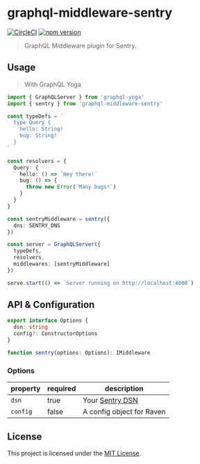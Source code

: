 # graphql-middleware-sentry

[![CircleCI](https://circleci.com/gh/maticzav/graphql-middleware-sentry.svg?style=shield)](https://circleci.com/gh/maticzav/graphql-middleware-sentry)
[![npm version](https://badge.fury.io/js/graphql-middleware-sentry.svg)](https://badge.fury.io/js/graphql-middleware-sentry)

> GraphQL Middleware plugin for Sentry.

## Usage

> With GraphQL Yoga

```ts
import { GraphQLServer } from 'graphql-yoga'
import { sentry } from 'graphql-middleware-sentry'

const typeDefs = `
  type Query {
    hello: String!
    bug: String!
  }
`

const resolvers = {
  Query: {
    hello: () => `Hey there!`
    bug: () => {
      throw new Error(`Many bugs!`)
    }
  }
}

const sentryMiddleware = sentry({
  dns: SENTRY_DNS
})

const server = GraphQLServer({
  typeDefs,
  resolvers,
  middlewares: [sentryMiddleware]
})

serve.start(() => `Server running on http://localhost:4000`)
```

## API & Configuration

```ts
export interface Options {
  dsn: string
  config?: ConstructorOptions
}

function sentry(options: Options): IMiddleware
```

### Options

| property | required | description                                                             |
| -------- | -------- | ----------------------------------------------------------------------- |
| `dsn`    | true     | Your [Sentry DSN](https://docs.sentry.io/quickstart/#configure-the-dsn) |
| `config` | false    | A config object for Raven                                               |

## License

This project is licensed under the [MIT License](LICENSE.md).
